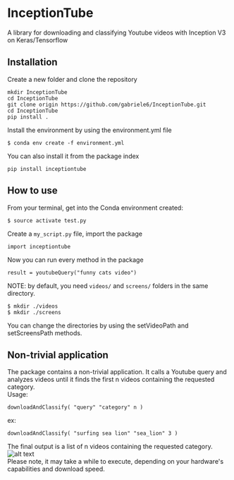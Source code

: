 # InceptionTube
A library for downloading and classifying Youtube videos with Inception V3 on Keras/Tensorflow

## Installation

Create a new folder and clone the repository  
```
mkdir InceptionTube
cd InceptionTube
git clone origin https://github.com/gabriele6/InceptionTube.git
cd InceptionTube
pip install .
```
Install the environment by using the environment.yml file  
```
$ conda env create -f environment.yml
```

You can also install it from the package index
```
pip install inceptiontube
```

## How to use

From your terminal, get into the Conda environment created:  
```
$ source activate test.py
```
Create a `my_script.py` file, import the package  
```
import inceptiontube
```
Now you can run every method in the package
```
result = youtubeQuery("funny cats video")
```  


NOTE: by default, you need `videos/` and `screens/` folders in the same directory.  
```
$ mkdir ./videos  
$ mkdir ./screens
```
You can change the directories by using the setVideoPath and setScreensPath methods.


## Non-trivial application


The package contains a non-trivial application. It calls a Youtube query and analyzes videos until it finds the first n videos containing the requested category.  
Usage:  
```
downloadAndClassify( "query" "category" n )  
```  
ex:   
```
downloadAndClassify( "surfing sea lion" "sea_lion" 3 )
```
The final output is a list of n videos containing the requested category.  
![alt text](https://i.imgur.com/gfzolLJ.png)  
Please note, it may take a while to execute, depending on your hardware's capabilities and download speed.  
